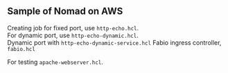 ## Sample of Nomad on AWS

Creating job for fixed port, use `http-echo.hcl`.  
For dynamic port, use `http-echo-dynamic.hcl`.  
Dynamic port with `http-echo-dynamic-service.hcl`
Fabio ingress controller, `fabio.hcl`

For testing `apache-webserver.hcl`.